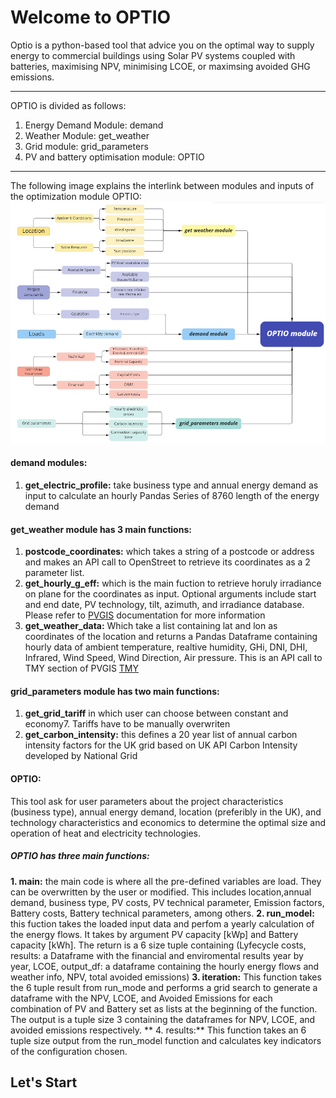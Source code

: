 # Welcome to OPTIO

Optio is a python-based tool that advice you on the optimal way to supply energy to commercial buildings using Solar PV systems coupled with batteries, maximising NPV, minimising LCOE, or maximsing avoided GHG emissions.

***
OPTIO is divided as follows:
1. Energy Demand Module: demand
2. Weather Module: get_weather
3. Grid module: grid_parameters
4. PV and battery optimisation module: OPTIO

***
The following image explains the interlink between modules and inputs of the optimization module OPTIO: ![OPTIO Block Diagram](https://github.com/simondgarcia/optio/blob/main/optio%20block%20diagram.png)

#### demand modules:
1. **get_electric_profile:** take business type and annual energy demand as input to calculate an hourly Pandas Series of 8760 length of the energy demand

#### get_weather module has 3 main functions:
 1. **postcode_coordinates:** which takes a string of a postcode or address and makes an API call to OpenStreet to retrieve its coordinates as a 2 parameter list.
 2. **get_hourly_g_eff:** which is the main fuction to retrieve horuly irradiance on plane for the coordinates as input. Optional arguments include start and end date, PV technology, tilt, azimuth, and irradiance database. Please refer to [PVGIS](https://re.jrc.ec.europa.eu/pvg_tools/en/) documentation for more information
 2. **get_weather_data:** Which take a list containing lat and lon as coordinates of the location and returns a Pandas Dataframe containing hourly data of ambient temperature, realtive humidity, GHi, DNI, DHI, Infrared, Wind Speed, Wind Direction, Air pressure. This is an API call to TMY section of PVGIS [TMY](https://joint-research-centre.ec.europa.eu/pvgis-photovoltaic-geographical-information-system/getting-started-pvgis/api-non-interactive-service_en)
 
#### grid_parameters module has two main functions:
1. **get_grid_tariff** in which user can choose between constant and economy7. Tariffs have to be manually overwriten
2. **get_carbon_intensity:** this defines a 20 year list of annual carbon intensity factors for the UK grid based on UK API Carbon Intensity developed by National Grid


#### OPTIO:
This tool ask for user parameters about the project characteristics (business type), annual energy demand, location (preferibly in the UK), and technology characteristics and economics to determine the optimal size and operation of heat and electricity technologies.

##### OPTIO has three main functions:
**1. main:** the main code is where all the pre-defined variables are load. They can be overwritten by the user or modified. This includes location,annual demand, business type, PV costs, PV technical parameter, Emission factors, Battery costs, Battery technical parameters, among others.
**2. run_model:** this fuction takes the loaded input data and perfom a yearly calculation of the energy flows. It takes by argument PV capacity [kWp] and Battery capacity [kWh]. The return is a 6 size tuple containing (Lyfecycle costs, results: a Dataframe with the financial and enviromental results year by year, LCOE, output_df: a dataframe containing the hourly energy flows and weather info, NPV, total avoided emissions)
**3. iteration:** This function takes the 6 tuple result from run_mode and performs a grid search to generate a dataframe with the NPV, LCOE, and Avoided Emissions for each combination of PV and Battery set as lists at the beginning of the function. The output is a tuple size 3 containing the dataframes for NPV, LCOE, and avoided emissions respectively.
** 4. results:** This function takes an 6 tuple size output from the run_model function and calculates key indicators of the configuration chosen.


## Let's Start
